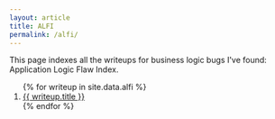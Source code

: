```yaml
---
layout: article
title: ALFI
permalink: /alfi/
---
```


This page indexes all the writeups for business logic bugs I've found: Application Logic Flaw Index.

<ol>
{% for writeup in site.data.alfi %}
  <li>
    <a href="{{ writeup.link }}">
      {{ writeup.title }}
    </a>
  </li>
{% endfor %}
</ol>
